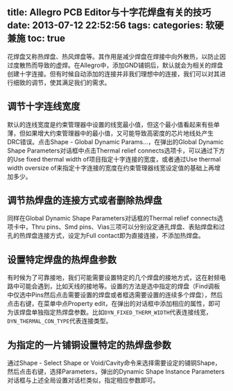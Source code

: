 title: Allegro PCB Editor与十字花焊盘有关的技巧
date: 2013-07-12 22:52:56
tags:
categories: 软硬兼施
toc: true
---

花焊盘又称热焊盘、热风焊盘等。其作用是减少焊盘在焊接中向外散热，以防止因过度散热而导致的虚焊。在Allegro中，添加GND铺铜后，默认就会为相关的焊盘创建十字连接。但有时候自动添加的连接并非我们理想中的连接，我们可以对其进行细致的调节，使其满足我们的需求。

## 调节十字连线宽度

默认的连线宽度是约束管理器中设置的线宽最小值，但这个最小值看起来有些单薄，但如果增大约束管理器中的最小值，又可能导致高密度的芯片地线处产生DRC错误。点击Shape - Global Dynamic Params...，在弹出的Global Dynamic Shape Parameters对话框中点击Thermal relief connects选项卡，可以通过下方的Use fixed thermal width of项目指定十字连接的宽度，或者通过Use thermal width oversize of来指定十字连接的宽度在约束管理器线宽设定值的基础上再增加多少。

<!--more-->

## 调节热焊盘的连接方式或者删除热焊盘

同样在Global Dynamic Shape Parameters对话框的Thermal relief connects选项卡中，Thru pins、Smd pins、Vias三项可以分别设定通孔焊盘、表贴焊盘和过孔的热焊盘连接方式，设定为Full contact即为直接连接，不添加热焊盘。

## 设置特定焊盘的热焊盘参数

有时候为了可靠接地，我们可能需要设置特定的几个焊盘的接地方式，这在射频电路中可能会遇到，比如天线的接地等。设置的方法是选中指定的焊盘（Find调板中仅选中Pins然后点击需要设置的焊盘或者框选需要设置的连续多个焊盘），然后点击右键，在菜单中点Property edit，在弹出的对话框中添加相应的属性，即可为该焊盘单独指定热焊盘参数。比如`DYN_FIXED_THERM_WIDTH`代表连接线宽，`DYN_THERMAL_CON_TYPE`代表连接类型。

## 为指定的一片铺铜设置特定的热焊盘参数

通过Shape - Select Shape or Void/Cavity命令来选择需要设定的铺铜Shape，然后点击右键，选择Parameters，弹出的Dynamic Shape Instance Parameters对话框与上述全局设置对话栏类似，指定相应参数即可。
